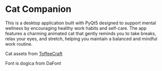 # Cat Companion

This is a desktop application built with PyQt5 designed to support mental wellness by encouraging healthy work habits and self-care. The app features a charming animated cat that gently reminds you to take breaks, relax your eyes, and stretch, helping you maintain a balanced and mindful work routine.

Cat assets from [ToffeeCraft](https://toffeecraft.itch.io/)

Font is dogica from DaFont


